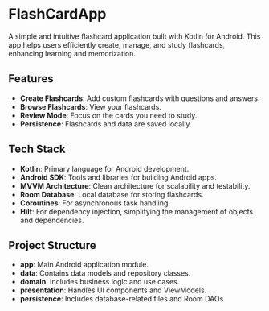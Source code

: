 # FlashCardApp

A simple and intuitive flashcard application built with Kotlin for Android. This app helps users efficiently create, manage, and study flashcards, enhancing learning and memorization.

## Features

- **Create Flashcards**: Add custom flashcards with questions and answers.
- **Browse Flashcards**: View your flashcards.
- **Review Mode**: Focus on the cards you need to study.
- **Persistence**: Flashcards and data are saved locally.

## Tech Stack

- **Kotlin**: Primary language for Android development.
- **Android SDK**: Tools and libraries for building Android apps.
- **MVVM Architecture**: Clean architecture for scalability and testability.
- **Room Database**: Local database for storing flashcards.
- **Coroutines**: For asynchronous task handling.
- **Hilt**: For dependency injection, simplifying the management of objects and dependencies.

## Project Structure

- **app**: Main Android application module.
- **data**: Contains data models and repository classes.
- **domain**: Includes business logic and use cases.
- **presentation**: Handles UI components and ViewModels.
- **persistence**: Includes database-related files and Room DAOs.

